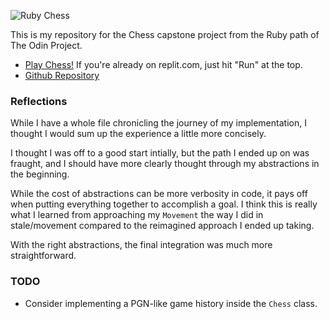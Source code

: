 ![Ruby Chess](https://i.vgy.me/s5WWgm.png)

This is my repository for the Chess capstone project from the Ruby path of The Odin Project.

* [Play Chess!](https://replit.com/@crespire/rubychess?lite=1&outputonly=1#README.md) If you're already on replit.com, just hit "Run" at the top.
* [Github Repository](https://github.com/crespire/ruby_chess)

### Reflections
While I have a whole file chronicling the journey of my implementation, I thought I would sum up the experience a little more concisely.

I thought I was off to a good start intially, but the path I ended up on was fraught, and I should have more clearly thought through my abstractions in the beginning.

While the cost of abstractions can be more verbosity in code, it pays off when putting everything together to accomplish a goal. I think this is really what I learned from approaching my `Movement` the way I did in stale/movement compared to the reimagined approach I ended up taking.

With the right abstractions, the final integration was much more straightforward.

### TODO
* Consider implementing a PGN-like game history inside the `Chess` class.
